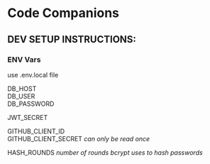 # Code Companions

## DEV SETUP INSTRUCTIONS:


### ENV Vars
use .env.local file

DB_HOST  
DB_USER  
DB_PASSWORD  

JWT_SECRET  

GITHUB_CLIENT_ID  
GITHUB_CLIENT_SECRET _can only be read once_  

HASH_ROUNDS _number of rounds bcrypt uses to hash passwords_